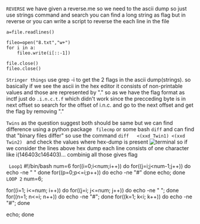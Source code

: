 ``` REVERSE ```
we have given a reverse.me so we need to the ascii dump so just use strings command and search you can find a long string as flag but in reverse 
or you can write a script to reverse the each line in the file 
``` file=open("revers.me","r")
a=file.readlines()

fileo=open("8.txt","w+")
for i in a:
	fileo.write(i[::-1])

file.close()
fileo.close()
```

``` Stringer things ```
use grep -i to get the 2 flags in the ascii dump(strings). so basically if we see the ascii in the hex editor it consists of non-printable values and those are represented by "."
so as we have the flag format as inctf just do ```.i.n.c.t.f``` which didn't work since the precceding byte is in next offset so search for the offset of i.n.c. and go to the 
next offset and get the flag by removing "."

 ``` Twins ```
 as the question suggest both should be same but we can find difference using a python package ``` filecmp``` or some bash ```diff``` and can find that "binary files differ"
 so use the command ```diff   <(xxd Twin1) <(xxd Twin2) ``` and check the values where hex-dump is present 
 ![terminal](https://github.com/abhishekbharawaj/forensics/blob/main/pictures/Screenshot%20from%202021-02-22%2001-24-43.png) so if we consider the lines above hex dump each line consists of one character like i(146403c146403)... combinig all those gives flag
 
``` Loop1```
#!/bin/bash
num=6
for((i=0;i<num;i++))
do
	for((j=i;j<num-1;j++))
	do
		echo -ne " "
	done
	for((p=0;p<=i;p++))
	do
		echo -ne "#"
	done
	echo;
done
``` LOOP 2``` 
num=6;
 
for((i=1; i<=num; i++))
do
    for((j=i; j<=num; j++))
    do
      echo -ne " ";
    done
     for((n=1; n<=i; n++))
    do
      echo -ne "#";
    done
    for((k=1; k<i; k++))
    do
      echo -ne "#";
    done
 
   echo;
done


